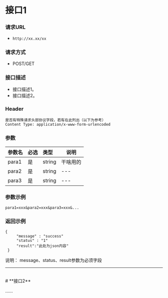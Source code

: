 # **接口1**

### **请求URL**
- ` http://xx.xx/xx `

### **请求方式**
- POST/GET

### **接口描述**
- 接口描述1。
- 接口描述2。

### **Header**
```
是否有特殊请求头部协议字段，若有在此列出（以下为参考）
Content Type: application/x-www-form-urlencoded
```

### **参数**

|参数名|必选|类型|说明|
|:----    |:---|:----- |-----   |
|para1 |  是  |    string   |    干啥用的   |
|para2 |  是  |    string   |    ---   |
|para3 |  是  |    string   |    ---  |

### **参数示例**
```
para1=xxx&para2=xxx&para3=xxx&...
```

### **返回示例**

```
{ 
     "message" : "success"
     "status" : "1"
	 "result":"此处为json内容"
 }
```
说明：
message、status、result参数为必须字段

------
<br/>
# **接口2**

......
